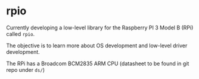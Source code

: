 # rpio

Currently developing a low-level library for the Raspberry PI 3 Model B (RPi) called `rpio`.

The objective is to learn more about OS development and low-level driver development.

The RPi has a Broadcom BCM2835 ARM CPU (datasheet to be found in git repo under `ds/`)
